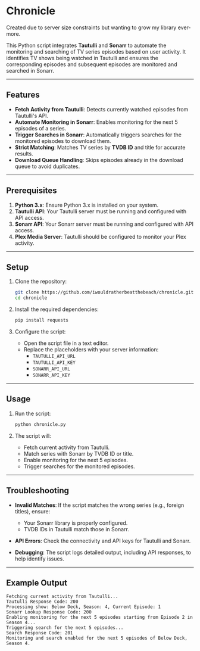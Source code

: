 # Chronicle

Created due to server size constraints but wanting to grow my library ever-more.

This Python script integrates **Tautulli** and **Sonarr** to automate the monitoring and searching of TV series episodes based on user activity. It identifies TV shows being watched in Tautulli and ensures the corresponding episodes and subsequent episodes are monitored and searched in Sonarr.

---

## Features

- **Fetch Activity from Tautulli**: Detects currently watched episodes from Tautulli's API.
- **Automate Monitoring in Sonarr**: Enables monitoring for the next 5 episodes of a series.
- **Trigger Searches in Sonarr**: Automatically triggers searches for the monitored episodes to download them.
- **Strict Matching**: Matches TV series by **TVDB ID** and title for accurate results.
- **Download Queue Handling**: Skips episodes already in the download queue to avoid duplicates.

---

## Prerequisites

1. **Python 3.x**: Ensure Python 3.x is installed on your system.
2. **Tautulli API**: Your Tautulli server must be running and configured with API access.
3. **Sonarr API**: Your Sonarr server must be running and configured with API access.
4. **Plex Media Server**: Tautulli should be configured to monitor your Plex activity.

---

## Setup

1. Clone the repository:
   ```bash
   git clone https://github.com/iwouldratherbeatthebeach/chronicle.git
   cd chronicle
   ```

2. Install the required dependencies:
   ```bash
   pip install requests
   ```

3. Configure the script:
   - Open the script file in a text editor.
   - Replace the placeholders with your server information:
     - `TAUTULLI_API_URL`
     - `TAUTULLI_API_KEY`
     - `SONARR_API_URL`
     - `SONARR_API_KEY`

---

## Usage

1. Run the script:
   ```bash
   python chronicle.py
   ```

2. The script will:
   - Fetch current activity from Tautulli.
   - Match series with Sonarr by TVDB ID or title.
   - Enable monitoring for the next 5 episodes.
   - Trigger searches for the monitored episodes.

---

## Troubleshooting

- **Invalid Matches**: If the script matches the wrong series (e.g., foreign titles), ensure:
  - Your Sonarr library is properly configured.
  - TVDB IDs in Tautulli match those in Sonarr.

- **API Errors**: Check the connectivity and API keys for Tautulli and Sonarr.

- **Debugging**: The script logs detailed output, including API responses, to help identify issues.

---

## Example Output

```plaintext
Fetching current activity from Tautulli...
Tautulli Response Code: 200
Processing show: Below Deck, Season: 4, Current Episode: 1
Sonarr Lookup Response Code: 200
Enabling monitoring for the next 5 episodes starting from Episode 2 in Season 4...
Triggering search for the next 5 episodes...
Search Response Code: 201
Monitoring and search enabled for the next 5 episodes of Below Deck, Season 4.
```



